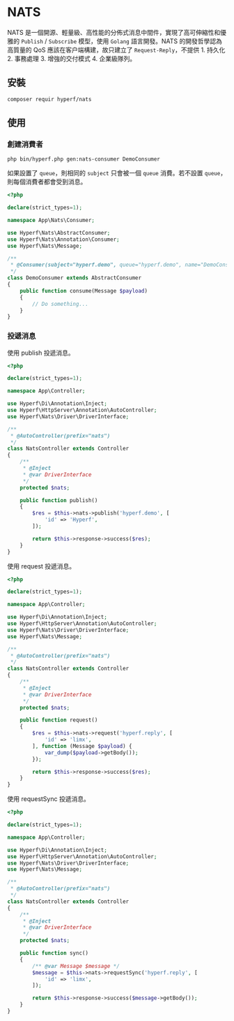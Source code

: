 # NATS

NATS 是一個開源、輕量級、高性能的分佈式消息中間件，實現了高可伸縮性和優雅的 `Publish` / `Subscribe` 模型，使用 `Golang` 語言開發。NATS 的開發哲學認為高質量的 QoS 應該在客户端構建，故只建立了 `Request-Reply`，不提供 1. 持久化 2. 事務處理 3. 增強的交付模式 4. 企業級隊列。

## 安裝

```bash
composer requir hyperf/nats
```

## 使用

### 創建消費者

```
php bin/hyperf.php gen:nats-consumer DemoConsumer
```

如果設置了 `queue`，則相同的 `subject` 只會被一個 `queue` 消費。若不設置 `queue`，則每個消費者都會受到消息。

```php
<?php

declare(strict_types=1);

namespace App\Nats\Consumer;

use Hyperf\Nats\AbstractConsumer;
use Hyperf\Nats\Annotation\Consumer;
use Hyperf\Nats\Message;

/**
 * @Consumer(subject="hyperf.demo", queue="hyperf.demo", name="DemoConsumer", nums=1)
 */
class DemoConsumer extends AbstractConsumer
{
    public function consume(Message $payload)
    {
        // Do something...
    }
}
```

### 投遞消息

使用 publish 投遞消息。

```php
<?php

declare(strict_types=1);

namespace App\Controller;

use Hyperf\Di\Annotation\Inject;
use Hyperf\HttpServer\Annotation\AutoController;
use Hyperf\Nats\Driver\DriverInterface;

/**
 * @AutoController(prefix="nats")
 */
class NatsController extends Controller
{
    /**
     * @Inject
     * @var DriverInterface
     */
    protected $nats;

    public function publish()
    {
        $res = $this->nats->publish('hyperf.demo', [
            'id' => 'Hyperf',
        ]);

        return $this->response->success($res);
    }
}

```

使用 request 投遞消息。

```php
<?php

declare(strict_types=1);

namespace App\Controller;

use Hyperf\Di\Annotation\Inject;
use Hyperf\HttpServer\Annotation\AutoController;
use Hyperf\Nats\Driver\DriverInterface;
use Hyperf\Nats\Message;

/**
 * @AutoController(prefix="nats")
 */
class NatsController extends Controller
{
    /**
     * @Inject
     * @var DriverInterface
     */
    protected $nats;

    public function request()
    {
        $res = $this->nats->request('hyperf.reply', [
            'id' => 'limx',
        ], function (Message $payload) {
            var_dump($payload->getBody());
        });

        return $this->response->success($res);
    }
}

```

使用 requestSync 投遞消息。

```php
<?php

declare(strict_types=1);

namespace App\Controller;

use Hyperf\Di\Annotation\Inject;
use Hyperf\HttpServer\Annotation\AutoController;
use Hyperf\Nats\Driver\DriverInterface;
use Hyperf\Nats\Message;

/**
 * @AutoController(prefix="nats")
 */
class NatsController extends Controller
{
    /**
     * @Inject
     * @var DriverInterface
     */
    protected $nats;

    public function sync()
    {
        /** @var Message $message */
        $message = $this->nats->requestSync('hyperf.reply', [
            'id' => 'limx',
        ]);

        return $this->response->success($message->getBody());
    }
}

```